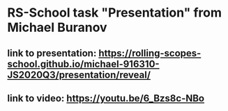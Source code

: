 # RS-School task "Presentation" from Michael Buranov
## link to presentation: https://rolling-scopes-school.github.io/michael-916310-JS2020Q3/presentation/reveal/
## link to video: https://youtu.be/6_Bzs8c-NBo
